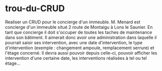 # trou-du-CRUD

Realiser un CRUD pour le concierge d'un immeuble.
M. Menard est concierge d\'un immeuble situé 2 route de Montaigu à Lons le Saunier.
En tant que concierge il doit s\'occuper de toutes les taches de maintenance dans son bâtiment.
Il aimerait donc avoir une administration dans laquelle il pourrait saisir ses intervention, avec une date d\'intervention, le type d\'intervention (exemple : changement ampoule, remplacement serrure) et l\'étage concerné.
Il devra aussi pouvoir depuis celle-ci, pouvoir afficher les intervention d\'une certaine date, les interventions réalisées à tel ou tel étage...
